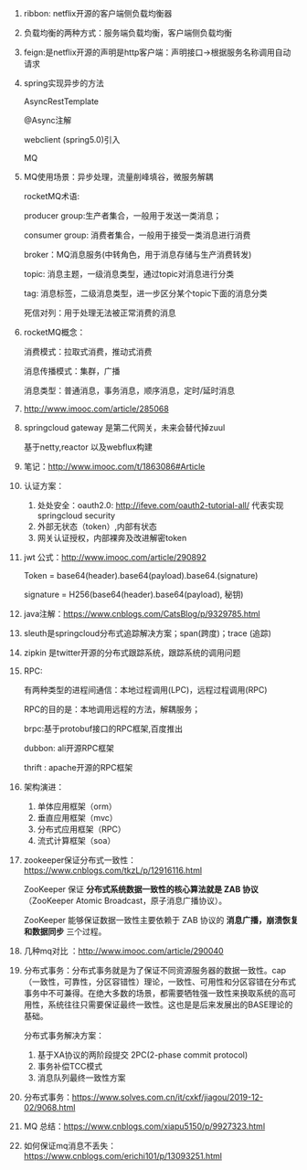 1. ribbon: netflix开源的客户端侧负载均衡器

2. 负载均衡的两种方式：服务端负载均衡，客户端侧负载均衡

3. feign:是netflix开源的声明是http客户端：声明接口->根据服务名称调用自动请求

4. spring实现异步的方法

   AsyncRestTemplate

   @Async注解

   webclient (spring5.0)引入

   MQ

5. MQ使用场景：异步处理，流量削峰填谷，微服务解耦

   rocketMQ术语:

     producer group:生产者集合，一般用于发送一类消息；

     consumer group: 消费者集合，一般用于接受一类消息进行消费

     broker：MQ消息服务(中转角色，用于消息存储与生产消费转发)

     topic: 消息主题，一级消息类型，通过topic对消息进行分类

     tag: 消息标签，二级消息类型，进一步区分某个topic下面的消息分类

     死信对列：用于处理无法被正常消费的消息

6. rocketMQ概念：

   消费模式：拉取式消费，推动式消费

   消息传播模式：集群，广播

   消息类型：普通消息，事务消息，顺序消息，定时/延时消息

7. http://www.imooc.com/article/285068

8. springcloud gateway 是第二代网关，未来会替代掉zuul

   基于netty,reactor 以及webflux构建

9. 笔记：http://www.imooc.com/t/1863086#Article

10. 认证方案：

    1. 处处安全：oauth2.0: http://ifeve.com/oauth2-tutorial-all/  代表实现springcloud security
    2. 外部无状态（token）,内部有状态
    3. 网关认证授权，内部裸奔及改进解密token

11. jwt 公式：http://www.imooc.com/article/290892

    Token = base64(header).base64(payload).base64.(signature)

    signature = H256(base64(header).base64(payload), 秘钥)

12. java注解：https://www.cnblogs.com/CatsBlog/p/9329785.html

13. sleuth是springcloud分布式追踪解决方案；span(跨度)；trace (追踪)

14. zipkin 是twitter开源的分布式跟踪系统，跟踪系统的调用问题

15. RPC:

    有两种类型的进程间通信：本地过程调用(LPC)，远程过程调用(RPC)

    RPC的目的是：本地调用远程的方法，解耦服务；

    brpc:基于protobuf接口的RPC框架,百度推出

    dubbon: ali开源RPC框架

    thrift : apache开源的RPC框架

16. 架构演进：

    1. 单体应用框架（orm）
    2. 垂直应用框架（mvc）
    3. 分布式应用框架（RPC）
    4. 流式计算框架（soa）

17. zookeeper保证分布式一致性：https://www.cnblogs.com/tkzL/p/12916116.html

    ZooKeeper 保证 **分布式系统数据一致性的核心算法就是 ZAB 协议**（ZooKeeper Atomic Broadcast，原子消息广播协议）。

    ZooKeeper 能够保证数据一致性主要依赖于 ZAB 协议的 **消息广播，崩溃恢复和数据同步** 三个过程。

18.  几种mq对比 ：http://www.imooc.com/article/290040

19. 分布式事务：分布式事务就是为了保证不同资源服务器的数据一致性。cap （一致性，可靠性，分区容错性）理论，一致性、可用性和分区容错在分布式事务中不可兼得。在绝大多数的场景，都需要牺牲强一致性来换取系统的高可用性，系统往往只需要保证最终一致性。这也是是后来发展出的BASE理论的基础。

    分布式事务解决方案：

    1. 基于XA协议的两阶段提交 2PC(2-phase commit protocol)
    2. 事务补偿TCC模式
    3. 消息队列最终一致性方案

20. 分布式事务：https://www.solves.com.cn/it/cxkf/jiagou/2019-12-02/9068.html

21. MQ 总结：https://www.cnblogs.com/xiapu5150/p/9927323.html

22. 如何保证mq消息不丢失：https://www.cnblogs.com/erichi101/p/13093251.html